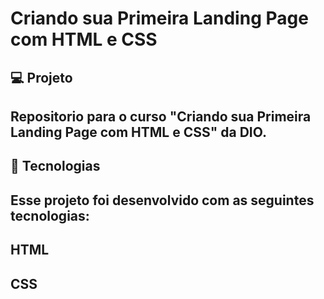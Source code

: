 # Criando sua Primeira Landing Page com HTML e CSS

##  💻 Projeto
## Repositorio para o curso "Criando sua Primeira Landing Page com HTML e CSS" da DIO.

## 🚀 Tecnologias
## Esse projeto foi desenvolvido com as seguintes tecnologias:

## HTML
## CSS

